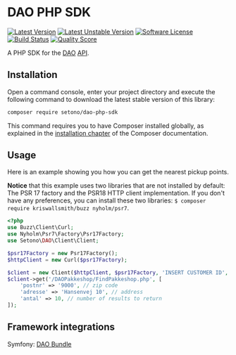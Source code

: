 # DAO PHP SDK

[![Latest Version][ico-version]][link-packagist]
[![Latest Unstable Version][ico-unstable-version]][link-packagist]
[![Software License][ico-license]](LICENSE)
[![Build Status][ico-travis]][link-travis]
[![Quality Score][ico-code-quality]][link-code-quality]

A PHP SDK for the [DAO](http://www.dao.as) [API](https://api.dao.as/docs/).

## Installation

Open a command console, enter your project directory and execute the following command to download the latest stable version of this library:

```bash
composer require setono/dao-php-sdk
```

This command requires you to have Composer installed globally, as explained in the [installation chapter](https://getcomposer.org/doc/00-intro.md) of the Composer documentation.

## Usage
Here is an example showing you how you can get the nearest pickup points.

**Notice** that this example uses two libraries that are not installed by default: The PSR 17 factory and the PSR18 HTTP client implementation.
If you don't have any preferences, you can install these two libraries: `$ composer require kriswallsmith/buzz nyholm/psr7`.

```php
<?php
use Buzz\Client\Curl;
use Nyholm\Psr7\Factory\Psr17Factory;
use Setono\DAO\Client\Client;

$psr17Factory = new Psr17Factory();
$httpClient = new Curl($psr17Factory);

$client = new Client($httpClient, $psr17Factory, 'INSERT CUSTOMER ID', 'INSERT PASSWORD');
$client->get('/DAOPakkeshop/FindPakkeshop.php', [
    'postnr' => '9000', // zip code
    'adresse' => 'Hansenvej 10', // address
    'antal' => 10, // number of results to return
]);
```

## Framework integrations
Symfony: [DAO Bundle](https://github.com/Setono/DAOBundle)

[ico-version]: https://poser.pugx.org/setono/dao-php-sdk/v/stable
[ico-unstable-version]: https://poser.pugx.org/setono/dao-php-sdk/v/unstable
[ico-license]: https://poser.pugx.org/setono/dao-php-sdk/license
[ico-travis]: https://travis-ci.com/Setono/dao-php-sdk.svg?branch=master
[ico-code-quality]: https://img.shields.io/scrutinizer/g/Setono/dao-php-sdk.svg?style=flat-square

[link-packagist]: https://packagist.org/packages/setono/dao-php-sdk
[link-travis]: https://travis-ci.com/Setono/dao-php-sdk
[link-code-quality]: https://scrutinizer-ci.com/g/Setono/dao-php-sdk
